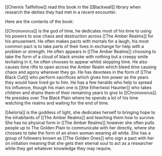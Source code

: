 
[[Chenris Tallfellow]] read this book in the [[Blackwall]] library when research the deities they had met in a recent encounter. 

Here are the contents of the book:

[[Chronovorus]] is the god of time, he dedicates most of his time to using his powers to sow chaos and destruction across [[The Amber Realms]] for his amusement. He often makes pacts with mortals for a laugh, his most common pact is to take parts of their lives in exchange for help with a problem or strength. He often appears in [[The Amber Realms]] choosing to take the form of a cloud of black smoke with nothing but a creepy smile levitating in it, he often chooses to appear whilst stopping time. He also causes time rifts to open across the Amber Realm which bleed time causing chaos and agony wherever they go. He has devotees in the form of [[The Black Cult]] who perform sacrifices which gives him power as the years they would have lived go to him. He has a few heralds who help to spread his influence, though his main one is [[the Ethertwist Haunter]] who takes children and drains them of their remaining years to give to [[Chronovorus]]. He presides over The Black Plain where he spends a lot of his time watching the realms and waiting for the end of time.

[[Aeloria]] is the goddess of light, she dedicates herself to bringing hope to the inhabitants of [[The Amber Realms]] and teaching them how to survive. She has no physical form in [[The Amber Realms]] however she often pulls people up to The Golden Plain to communicate with her directly, where she chooses to take the form of an elven woman wearing all white. She has a group of followers known as [[The Golden Ones]] who sign a pact with her on initiation meaning that she gets their eternal soul to act as a researcher while they get whatever knowledge they may require.